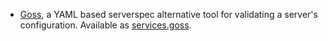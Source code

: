 - [Goss](https://goss.rocks/), a YAML based serverspec alternative tool for validating a server's configuration. Available as [services.goss](#opt-services.goss.enable).
